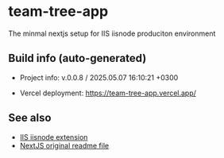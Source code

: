 <!--
 @since 2024.12.01, 07:56
 @changed 2024.12.02, 12:49
-->

# team-tree-app

The minmal nextjs setup for IIS iisnode produciton environment

## Build info (auto-generated)

- Project info: v.0.0.8 / 2025.05.07 16:10:21 +0300

- Vercel deployment: https://team-tree-app.vercel.app/

## See also

- [IIS iisnode extension](README.iisnode.md)
- [NextJS original readme file](README.nextjs.md)
